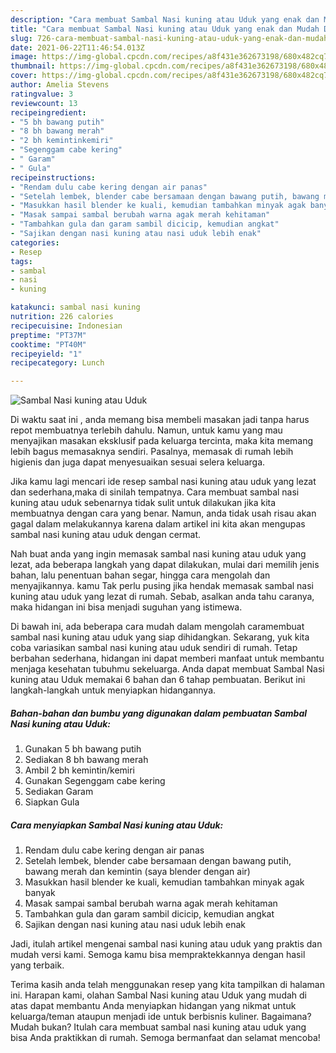```yaml
---
description: "Cara membuat Sambal Nasi kuning atau Uduk yang enak dan Mudah Dibuat"
title: "Cara membuat Sambal Nasi kuning atau Uduk yang enak dan Mudah Dibuat"
slug: 726-cara-membuat-sambal-nasi-kuning-atau-uduk-yang-enak-dan-mudah-dibuat
date: 2021-06-22T11:46:54.013Z
image: https://img-global.cpcdn.com/recipes/a8f431e362673198/680x482cq70/sambal-nasi-kuning-atau-uduk-foto-resep-utama.jpg
thumbnail: https://img-global.cpcdn.com/recipes/a8f431e362673198/680x482cq70/sambal-nasi-kuning-atau-uduk-foto-resep-utama.jpg
cover: https://img-global.cpcdn.com/recipes/a8f431e362673198/680x482cq70/sambal-nasi-kuning-atau-uduk-foto-resep-utama.jpg
author: Amelia Stevens
ratingvalue: 3
reviewcount: 13
recipeingredient:
- "5 bh bawang putih"
- "8 bh bawang merah"
- "2 bh kemintinkemiri"
- "Segenggam cabe kering"
- " Garam"
- " Gula"
recipeinstructions:
- "Rendam dulu cabe kering dengan air panas"
- "Setelah lembek, blender cabe bersamaan dengan bawang putih, bawang merah dan kemintin (saya blender dengan air)"
- "Masukkan hasil blender ke kuali, kemudian tambahkan minyak agak banyak"
- "Masak sampai sambal berubah warna agak merah kehitaman"
- "Tambahkan gula dan garam sambil dicicip, kemudian angkat"
- "Sajikan dengan nasi kuning atau nasi uduk lebih enak"
categories:
- Resep
tags:
- sambal
- nasi
- kuning

katakunci: sambal nasi kuning 
nutrition: 226 calories
recipecuisine: Indonesian
preptime: "PT37M"
cooktime: "PT40M"
recipeyield: "1"
recipecategory: Lunch

---
```



![Sambal Nasi kuning atau Uduk](https://img-global.cpcdn.com/recipes/a8f431e362673198/680x482cq70/sambal-nasi-kuning-atau-uduk-foto-resep-utama.jpg)

Di waktu  saat ini , anda memang bisa membeli masakan jadi tanpa harus repot membuatnya terlebih dahulu. Namun, untuk kamu yang mau menyajikan masakan eksklusif pada keluarga tercinta, maka kita memang lebih bagus memasaknya sendiri. Pasalnya, memasak di rumah lebih higienis dan juga dapat menyesuaikan sesuai selera keluarga.

Jika kamu lagi mencari ide resep sambal nasi kuning atau uduk yang lezat dan sederhana,maka di sinilah tempatnya. Cara membuat sambal nasi kuning atau uduk  sebenarnya tidak sulit untuk dilakukan jika kita membuatnya dengan cara yang benar. Namun, anda tidak usah risau akan gagal dalam melakukannya 
karena dalam artikel ini kita akan mengupas sambal nasi kuning atau uduk dengan cermat.  



Nah buat anda yang ingin memasak sambal nasi kuning atau uduk yang lezat, ada beberapa langkah yang dapat dilakukan, mulai dari memilih jenis bahan, lalu penentuan bahan segar, hingga cara mengolah dan menyajikannya. kamu Tak perlu pusing jika hendak memasak sambal nasi kuning atau uduk yang lezat di rumah. Sebab, asalkan anda  tahu caranya, maka hidangan ini bisa menjadi suguhan yang istimewa.

Di bawah ini, ada beberapa cara mudah dalam mengolah caramembuat sambal nasi kuning atau uduk yang siap dihidangkan. Sekarang, yuk kita coba variasikan sambal nasi kuning atau uduk sendiri di rumah. Tetap berbahan sederhana, hidangan ini dapat memberi manfaat untuk membantu menjaga kesehatan tubuhmu sekeluarga. Anda dapat membuat Sambal Nasi kuning atau Uduk memakai 6 bahan dan 6 tahap pembuatan. Berikut ini langkah-langkah untuk menyiapkan hidangannya.

<!--inarticleads1-->

##### Bahan-bahan dan bumbu yang digunakan dalam pembuatan Sambal Nasi kuning atau Uduk:

1. Gunakan 5 bh bawang putih
1. Sediakan 8 bh bawang merah
1. Ambil 2 bh kemintin/kemiri
1. Gunakan Segenggam cabe kering
1. Sediakan  Garam
1. Siapkan  Gula




<!--inarticleads2-->

##### Cara menyiapkan Sambal Nasi kuning atau Uduk:

1. Rendam dulu cabe kering dengan air panas
1. Setelah lembek, blender cabe bersamaan dengan bawang putih, bawang merah dan kemintin (saya blender dengan air)
1. Masukkan hasil blender ke kuali, kemudian tambahkan minyak agak banyak
1. Masak sampai sambal berubah warna agak merah kehitaman
1. Tambahkan gula dan garam sambil dicicip, kemudian angkat
1. Sajikan dengan nasi kuning atau nasi uduk lebih enak




Jadi, itulah artikel mengenai  sambal nasi kuning atau uduk  yang praktis dan mudah versi kami. Semoga kamu bisa mempraktekkannya dengan hasil yang terbaik. 

Terima kasih anda telah menggunakan resep yang kita tampilkan di halaman ini. Harapan kami, olahan  Sambal Nasi kuning atau Uduk yang mudah di atas dapat membantu Anda menyiapkan hidangan yang nikmat untuk keluarga/teman ataupun menjadi ide untuk berbisnis kuliner. Bagaimana? Mudah bukan? Itulah cara membuat sambal nasi kuning atau uduk yang bisa Anda praktikkan di rumah. Semoga bermanfaat dan selamat mencoba!

